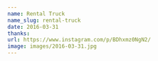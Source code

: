 ```yaml
---
name: Rental Truck
name_slug: rental-truck
date: 2016-03-31
thanks:
url: https://www.instagram.com/p/BDhxmz0NgN2/
image: images/2016-03-31.jpg
---
```

